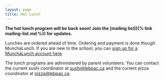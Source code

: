 ```yaml
---
layout: page
title: Hot Lunch
---
```


**The hot lunch program will be back soon! Join the [mailing list]({% link mailing-list.md %}) for updates.**

Lunches are ordered ahead of time. Ordering and payment is done though MunchaLunch. If you are new to the school, you can [sign up for a MunchaLunch account here](https://munchalunch.com/schools/leb/).

The lunch programs are administered by parent volunteers. You can contact the current sushi coordinator at [sushi@lebpac.ca](mailto:sushi@lebpac.ca) and the current pizza coordinator at [pizza@lebpac.ca](mailto:pizza@lebpac.ca).
